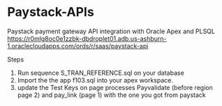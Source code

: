 # Paystack-APIs
Paystack payment gateway API integration with Oracle Apex and PLSQL <br/>
https://r0mlg8oc0e1zzbk-dbdroplet01.adb.us-ashburn-1.oraclecloudapps.com/ords/r/saas/paystack-api

Steps
1. Run sequence S_TRAN_REFERENCE.sql on your database
2. Import the the app f103.sql into your apex workspace.
3. update  the Test Keys on page processes Payvalidate (before region page 2) and pay_link (page 1)  with the one you got from paystack
